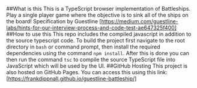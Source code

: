 ##What is this
This is a TypeScript browser implementation of Battleships. Play a single player game where the objective is to sink all of the ships on the board! Specification by Guestline [https://medium.com/guestline-labs/hints-for-our-interview-process-and-code-test-ae647325f400]
##How to use this
This repo includes the compiled javascript in addition to the source typescript code. To build the project first navigate to the root directory in `bash` or command prompt, then install the required dependencies using the command `npm install`. 
After this is done you can then run the command `tsc` to compile the source TypeScript file into JavaScript which will be used by the UI.
##GitHub Hosting
This project is also hosted on GitHub Pages. You can access this using this link: [https://frankdippnall.github.io/guestline-battleship/]
